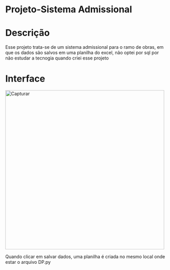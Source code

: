 # Projeto-Sistema Admissional
# Descrição
Esse projeto trata-se de um sistema admissional para o ramo de obras, em que os dados são salvos em uma planilha do excel, não optei por sql por não estudar a tecnogia quando criei esse projeto
# Interface
<img width="496" alt="Capturar" src="https://github.com/apenasmj/DP-admissao/assets/143845044/3e86e2b0-b24a-456c-8865-2960dbf52f0a">

Quando clicar em salvar dados, uma planilha é criada no mesmo local onde estar o arquivo DP.py
